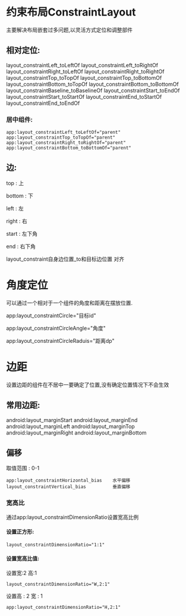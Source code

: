 # 约束布局ConstraintLayout

主要解决布局嵌套过多问题,以灵活方式定位和调整部件

## 相对定位:

layout_constraintLeft_toLeftOf
 layout_constraintLeft_toRightOf
 layout_constraintRight_toLeftOf
 layout_constraintRight_toRightOf
 layout_constraintTop_toTopOf
 layout_constraintTop_toBottomOf
 layout_constraintBottom_toTopOf
 layout_constraintBottom_toBottomOf
 layout_constraintBaseline_toBaselineOf
 layout_constraintStart_toEndOf
 layout_constraintStart_toStartOf
 layout_constraintEnd_toStartOf
 layout_constraintEnd_toEndOf

### 居中组件:

```
app:layout_constraintLeft_toLeftOf="parent"
app:layout_constraintTop_toTopOf="parent"
app:layout_constraintRight_toRightOf="parent"
app:layout_constraintBottom_toBottomOf="parent"
```

## 边:

top : 上

bottom : 下

left : 左

right : 右

start : 左下角

end :   右下角

layout_constraint自身边位置_to和目标边位置  对齐

# 角度定位

可以通过一个相对于一个组件的角度和距离在摆放位置.

app:layout_constraintCircle="目标id"

app:layout_constraintCircleAngle="角度"

app:layout_constraintCircleRaduis="距离dp"

# 边距

设置边距的组件在不居中一要确定了位置,没有确定位置情况下不会生效

## 常用边距:

android:layout_marginStart
 android:layout_marginEnd
 android:layout_marginLeft
 android:layout_marginTop
 android:layout_marginRight
 android:layout_marginBottom

## 偏移

取值范围 : 0-1

```
app:layout_constraintHorizontal_bias	水平偏移
layout_constraintVertical_bias			垂直偏移
```

### 宽高比

通过app:layout_constraintDimensionRatio设置宽高比例

#### 设置正方形:

```
layout_constraintDimensionRatio="1:1"
```

#### 设置宽高比值:

设置宽:2 高:1

```
layout_constraintDimensionRatio="W,2:1"
```

设置高 : 2  宽 : 1

```
app:layout_constraintDimensionRatio="H,2:1"
```





